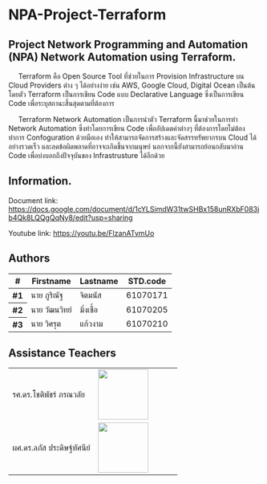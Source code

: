 # NPA-Project-Terraform
Project Network Programming and Automation (NPA) Network Automation using Terraform.  
---
&nbsp;&nbsp;&nbsp;&nbsp;&nbsp;Terraform คือ Open Source Tool ที่ช่วยในการ Provision Infrastructure บน Cloud Providers ต่าง ๆ ได้อย่างง่าย เช่น AWS, Google Cloud, Digital Ocean เป็นต้น โดยตัว Terraform เป็นการเขียน Code แบบ Declarative Language ซึ่งเป็นการเขียน Code เพื่อระบุสถานะสิ้นสุดตามที่ต้องการ 

&nbsp;&nbsp;&nbsp;&nbsp;&nbsp;Terraform Network Automation เป็นการนำตัว Terraform นี้มาช่วยในการทำ Network Automation ซึ่งทำโดยการเขียน Code เพื่ออัปเดตค่าต่างๆ ที่ต้องการโดยไม่ต้องทำการ Confoguration ด้วยมือเอง ทำให้สามารถจัดการสร้างและจัดสรรทรัพยากรบน Cloud ได้อย่างรวดเร็ว และลดข้อผิดพลาดที่อาจจะเกิดขึ้นจากมนุษย์ นอกจากนี้ยังสามารถย้อนกลับมาอ่าน Code เพื่อบ่งบอกถึงปัจจุบันของ Infrastrusture ได้อีกด้วย

Information. 
---
Document link: https://docs.google.com/document/d/1cYLSimdW31twSHBx158unRXbF083jb4Qk8LQQgQqNy8/edit?usp=sharing 

Youtube link: https://youtu.be/FlzanATvmUo

Authors 
---
<table cellspacing="0"><thead>
<th scope="col">#</th>
<th scope="col">Firstname</th>
<th scope="col">Lastname</th>
<!-- Language currently disabled: GitHub returns 'Shell' for most users <th scope="col">Language</th> -->
<th scope="col">STD.code</th>
</thead><tbody>
  <tr>  <th scope="row">#1</th>  <td> นาย ภูริณัฐ</td>  <td>จิตมนัส</td> <td>61070171</td>  </tr>
  <tr>  <th scope="row">#2</th>  <td> นาย วัฒนวิทย์</td>  <td>มิ่งเชื้อ</td> <td>61070205</td>  </tr>
  <tr>  <th scope="row">#3</th>  <td> นาย วิศรุต</td>  <td>แก้วงาม</td> <td>61070210</td>  </tr>
</tbody></table>

Assistance Teachers 
---
<table cellspacing="0">
<tbody>
<tr>  <td> รศ.ดร.โชติพัชร์ ภรณวลัย</td> <td scope="col" width="150"><img width="100" height="100" src="https://www.it.kmitl.ac.th/wp-content/uploads/2017/12/Chotipat-300x300.jpg"></td></tr>
  <tr>   <td> ผศ.ดร.ลภัส ประดิษฐ์ทัศนีย์</td> <td scope="col" width="150"><img width="100" height="100" src="https://www.it.kmitl.ac.th/wp-content/uploads/2018/03/Lapas-300x300.jpg"></td></tr>
</tbody></table>
